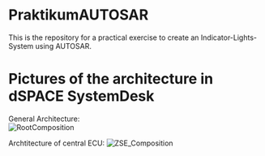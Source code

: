 # PraktikumAUTOSAR
This is the repository for a practical exercise to create an Indicator-Lights-System using AUTOSAR.

# Pictures of the architecture in dSPACE SystemDesk
General Architecture:  
![RootComposition](https://github.com/user-attachments/assets/bf357a6a-6e1a-4ad2-b0d7-52ce0a2e9ffa)


Archtitecture of central ECU:
![ZSE_Composition](https://github.com/user-attachments/assets/9ca3b0e4-3738-4657-86f9-066aa25271ad)
